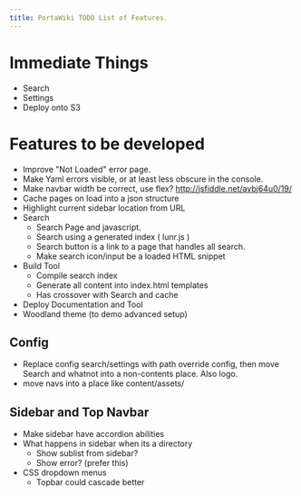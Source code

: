 ```yaml
---
title: PortaWiki TODO List of Features.
---
```


# Immediate Things

* Search
* Settings
* Deploy onto S3


# Features to be developed

* Improve "Not Loaded" error page.
* Make Yaml errors visible, or at least less obscure in the console.
* Make navbar width be correct, use flex? http://jsfiddle.net/avbj64u0/19/
* Cache pages on load into a json structure
* Highlight current sidebar location from URL
* Search 
    * Search Page and javascript.
    * Search using a generated index ( lunr.js )
    * Search button is a link to a page that handles all search.
    * Make search icon/input be a loaded HTML snippet
* Build Tool
    * Compile search index
    * Generate all content into index.html templates
    * Has crossover with Search and cache
* Deploy Documentation and Tool
* Woodland theme (to demo advanced setup)

## Config
* Replace config search/settings with path override config, then move Search and whatnot into a non-contents place. Also logo.
* move navs into a place like content/assets/

## Sidebar and Top Navbar

* Make sidebar have accordion abilities
* What happens in sidebar when its a directory
    * Show sublist from sidebar?
    * Show error? (prefer this)
* CSS dropdown menus
    * Topbar could cascade better

